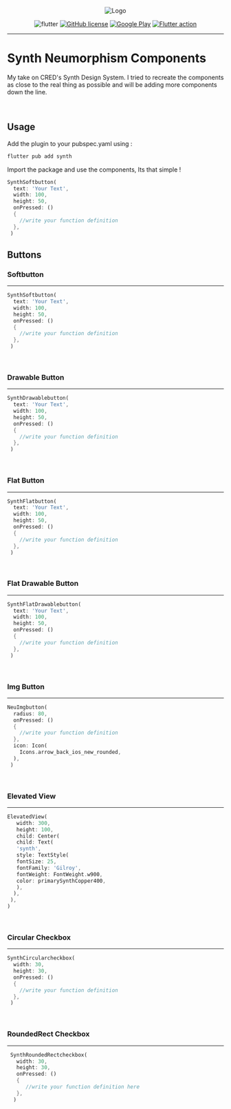 

<div align="center">

  ![Logo](https://user-images.githubusercontent.com/62848565/128122647-f56c9c5a-54ef-4f6e-b6ad-65964d345251.png)
  
</div>
<div align="center">


![flutter](https://img.shields.io/badge/Flutter%20ver.-2.4.0-blue?style=for-the-badge&logo=flutter)
[![GitHub license](https://img.shields.io/badge/license-MIT-red.svg?style=for-the-badge)](https://github.com/data-charya/Elemental/blob/master/LICENSE)
[![Google Play](https://img.shields.io/badge/Android-3DDC84?style=for-the-badge&logo=android&logoColor=white)](https://play.google.com/store/apps/details?id=io.shanwill.elemental)
[![Flutter action](https://github.com/data-charya/Synth-Flutter/actions/workflows/dart.yml/badge.svg)](https://github.com/data-charya/Synth-Flutter/actions/workflows/dart.yml)

</div>
<hr>

# Synth Neumorphism Components

My take on CRED's Synth Design System. I tried to recreate the components as close to the real thing as possible and will be adding more components down the line.

<br>

## Usage
Add the plugin to your pubspec.yaml using :
```dart
flutter pub add synth
```
Import the package and use the components, Its that simple !
```dart
SynthSoftbutton(
  text: 'Your Text',
  width: 100,
  height: 50,
  onPressed: () 
  {
    //write your function definition
  },
 )
```
## Buttons

### Softbutton
<hr>

```dart
SynthSoftbutton(
  text: 'Your Text',
  width: 100,
  height: 50,
  onPressed: () 
  {
    //write your function definition
  },
 )
```

<br>

### Drawable Button
<hr>

```dart
SynthDrawablebutton(
  text: 'Your Text',
  width: 100,
  height: 50,
  onPressed: () 
  {
    //write your function definition
  },
 )
```
<br>

### Flat Button
<hr>

```dart
SynthFlatbutton(
  text: 'Your Text',
  width: 100,
  height: 50,
  onPressed: () 
  {
    //write your function definition
  },
 )
```

<br>

### Flat Drawable Button
<hr> 

```dart
SynthFlatDrawablebutton(
  text: 'Your Text',
  width: 100,
  height: 50,
  onPressed: () 
  {
    //write your function definition
  },
 )
```

<br>

### Img Button
<hr>

```dart
NeuImgbutton(
  radius: 80,
  onPressed: () 
  {
    //write your function definition
  },
  icon: Icon(
    Icons.arrow_back_ios_new_rounded,
  ),
 )
```

<br>

### Elevated View
<hr>

```dart
ElevatedView(
   width: 300,
   height: 100,
   child: Center(
   child: Text(
   'synth',
   style: TextStyle(
   fontSize: 25,
   fontFamily: 'Gilroy',
   fontWeight: FontWeight.w900,
   color: primarySynthCopper400,
   ),
  ),
 ),
)
```

<br>

### Circular Checkbox
<hr>

```dart
SynthCircularcheckbox(
  width: 30,
  height: 30,
  onPressed: () 
  {
    //write your function definition
  },
 )
```

<br>

### RoundedRect Checkbox
<hr>

```dart
 SynthRoundedRectcheckbox(
   width: 30,
   height: 30,
   onPressed: () 
   {
      //write your function definition here
   },
  )
```

<br>
